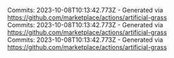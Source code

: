 Commits: 2023-10-08T10:13:42.773Z - Generated via https://github.com/marketplace/actions/artificial-grass
<br>
Commits: 2023-10-08T10:13:42.773Z - Generated via https://github.com/marketplace/actions/artificial-grass
<br>
Commits: 2023-10-08T10:13:42.773Z - Generated via https://github.com/marketplace/actions/artificial-grass
<br>
